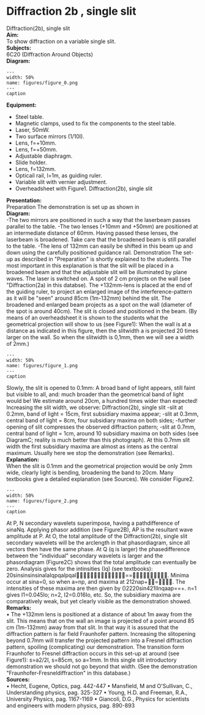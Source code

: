 # Diffraction 2b , single slit 
 Diffraction(2b), single slit   
<b> Aim: </b>  
 To show diffraction on a variable single slit.    
<b> Subjects: </b>  
 6C20 (Diffraction Around Objects)   
<b> Diagram: </b>  
   
```{figure} figures/figure_0.png  
---  
width: 50%  
name: figures/figure_0.png  
---  
caption  
``` 
      
<b> Equipment: </b>  
 
 *  Steel table. 
 *  Magnetic clamps, used to fix the components to the steel table. 
 *  Laser, 50mW. 
 *  Two surface mirrors (1/10l). 
 *  Lens, f=+10mm. 
 *  Lens, f=+50mm. 
 *  Adjustable diaphragm. 
 *  Slide holder. 
 *  Lens, f=132mm. 
 *  Opticail rail, l=1m, as guiding ruler. 
 *  Variable slit with vernier adjustment. 
 *  Overheadsheet with Figure1. Diffraction(2b), single slit
    
<b> Presentation: </b>  
 Preparation The demonstration is set up as shown in   
<b> Diagram: </b>  
 -The two mirrors are positioned in such a way that the laserbeam passes parallel to the table. -The two lenses (+10mm and +50mm) are positioned at an intermediate distance of 60mm. Having passed these lenses, the laserbeam is broadened. Take care that the broadened beam is still parallel to the table. -The lens of 132mm can easily be shifted in this beam up and down using the carefully positioned guidance rail. Demonstration The set-up as described in "Preparation" is shortly explained to the students. The most important in this explanation is that the slit will be placed in a broadened beam and that the adjustable slit will be illuminated by plane waves. The laser is switched on. A spot of 2 cm projects on the wall (see "Diffraction(2a) in this databse). The +132mm-lens is placed at the end of the guiding ruler, to project an enlarged image of the interference-pattern as it will be "seen" around 85cm (1m-132mm) behind the slit. The broadened and enlarged beam projects as a spot on the wall (diameter of the spot is around 40cm). The slit is closed and positioned in the beam. (By means of an overheadsheet it is shown to the students what the geometrical projection will show to us (see Figure1): When the wall is at a distance as indicated in this figure, then the slitwidth a is projected 20 times larger on the wall. So when the slitwidth is 0,1mm, then we will see a width of 2mm.)     
```{figure} figures/figure_1.png  
---  
width: 50%  
name: figures/figure_1.png  
---  
caption  
``` 
 Slowly, the slit is opened to 0.1mm: A broad band of light appears, still faint but visible to all, and: much broader than the geometrical band of light would be! We estimate around 20cm, a hundred times wider than expected! Increasing the slit width, we observe: Diffraction(2b), single slit -slit at 0.2mm, band of light = 15cm, first subsidiary maxima appear; -slit at 0.3mm, central band of light = 8cm, four subsidiary maxima on both sides; -further opening of slit compresses the observed diffraction pattern; -slit at 0.7mm, central band of light = 1cm, around 10 subsidiary maxima on both sides (see DiagramC; reality is much better than this photograph). At this 0.7mm slit width the first subsidiary maxima are almost as intens as the central maximum. Usually here we stop the demonstration (see Remarks).    
<b> Explanation: </b>  
 When the slit is 0.1mm and the geometrical projection would be only 2mm wide, clearly light is bending, broadening the band to 20cm. Many textbooks give a detailed explanation (see Sources). We consider Figure2.   
```{figure} figures/figure_2.png  
---  
width: 50%  
name: figures/figure_2.png  
---  
caption  
``` 
 At P, N secondary wavelets superimpose, having a pathdifference of sinaNq. Applying phasor addition (see Figure2B), AP is the resultant wave amplitude at P. At O, the total amplitude of the Diffraction(2b), single slit   secondary wavelets will be the arclength in that phasordiagram, since all vectors then have the same phase. At Q (q is larger) the phasedifference between the "individual" secondary wavelets is larger and the phasordiagram (Figure2C) shows that the total amplitude can eventually be zero. Analysis gives for the intinsities (Iq) (see textbooks): 20sinsinsinsinaIaIqpqalpqal==. Minima occur at sina=0, so when a=np, and maxima at 212nap+=. The intensities of these maxima are then given by ()2220sin421IInqaap==+. n=1 gives I1=0.045Io; n=2, I2=0.016Io, etc. So, the subsidiary maxima are comparatively weak, but yet clearly visible as the demonstration showed.   
<b> Remarks: </b>  
 • The +132mm lens is positioned at a distance of about 1m away from the slit. This means that on the wall an image is projected of a point around 85 cm (1m-132mm) away from that slit. In that way it is assured that the diffraction pattern is far field Fraunhofer pattern. Increasing the slitopening beyond 0.7mm will transfer the projected pattern into a Fresnel diffraction pattern, spoiling (complicating) our demonstration. The transition form Fraunhofer to Fresnel diffraction occurs in this set-up at around (see Figure1): s=a2/2l, s=85cm, so a=1mm. In this single slit introductory demonstration we should not go beyond that width. (See the demonstration "Fraunhofer-Fresneldiffraction" in this database.)   
<b> Sources: </b>  
 • Hecht, Eugene, Optics, pag. 442-447 • Mansfield, M and O'Sullivan, C., Understanding physics, pag. 325-327 • Young, H.D. and Freeman, R.A., University Physics, pag. 1167-1169 • Giancoli, D.G., Physics for scientists and engineers with modern physics, pag. 890-893  